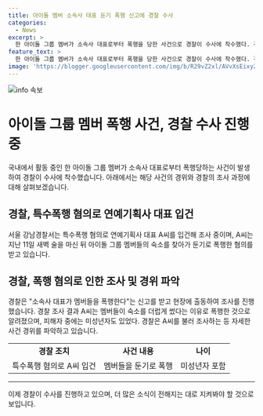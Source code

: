 ```yaml
---
title: 아이돌 멤버 소속사 대표 둔기 폭행 신고에 경찰 수사
categories:
  - News
excerpt: >
  한 아이돌 그룹 멤버가 소속사 대표로부터 폭행을 당한 사건으로 경찰이 수사에 착수했다. 경찰에 따르면 특수폭행 혐의로 연예기획사 대표 A씨를 입건해 조사 중이며, A씨는 술을 마신 후 멤버들을 둔기로 폭행한 혐의를 받는다. 피해자 중에는 미성년자도 있었으며, 경찰은 A씨를 조사하는 등 자세한 경위를 파악 중이다. 클릭해서 전문 기사를 읽어보세요!
feature_text: >
  한 아이돌 그룹 멤버가 소속사 대표로부터 폭행을 당한 사건으로 경찰이 수사에 착수했다. 경찰에 따르면 특수폭행 혐의로 연예기획사 대표 A씨를 입건해 조사 중이며, A씨는 술을 마신 후 멤버들을 둔기로 폭행한 혐의를 받는다. 피해자 중에는 미성년자도 있었으며, 경찰은 A씨를 조사하는 등 자세한 경위를 파악 중이다. 클릭해서 전문 기사를 읽어보세요!
image: 'https://blogger.googleusercontent.com/img/b/R29vZ2xl/AVvXsEixyZcFfHzMRdzZMjFBmAUKJYCLCGyLL1o632UiGVXcaFdKo_bkvkuCioo0uUKlGfBVcT3P84aROyZIXSBEx3Aw5nCQ3pTgDom1WDC4m8eifvWiAmWEEVb4x6G_l8C0QH225ldMjyaFvpxGEBGNO37VmDTDMHGhJPq73UglMfDca1-0aw/s1600/blogspot.png'
---
```


<p><img src="https://blogger.googleusercontent.com/img/b/R29vZ2xl/AVvXsEixyZcFfHzMRdzZMjFBmAUKJYCLCGyLL1o632UiGVXcaFdKo_bkvkuCioo0uUKlGfBVcT3P84aROyZIXSBEx3Aw5nCQ3pTgDom1WDC4m8eifvWiAmWEEVb4x6G_l8C0QH225ldMjyaFvpxGEBGNO37VmDTDMHGhJPq73UglMfDca1-0aw/s1600/blogspot.png" alt="info 속보" /></p>

<h1>아이돌 그룹 멤버 폭행 사건, 경찰 수사 진행 중</h1>

<p data-ke-size="size16">국내에서 활동 중인 한 아이돌 그룹 멤버가 소속사 대표로부터 폭행당하는 사건이 발생하여 경찰이 수사에 착수했습니다. 아래에서는 해당 사건의 경위와 경찰의 조사 과정에 대해 살펴보겠습니다.</p>

<h2 data-ke-size="size26">경찰, 특수폭행 혐의로 연예기획사 대표 입건</h2>

<p data-ke-size="size16">서울 강남경찰서는 특수폭행 혐의로 연예기획사 대표 A씨를 입건해 조사 중이며, A씨는 지난 11일 새벽 술을 마신 뒤 아이돌 그룹 멤버들의 숙소를 찾아가 둔기로 폭행한 혐의를 받고 있습니다.</p>

<h2 data-ke-size="size26">경찰, 폭행 혐의로 인한 조사 및 경위 파악</h2>

<p data-ke-size="size16">경찰은 "소속사 대표가 멤버들을 폭행한다"는 신고를 받고 현장에 출동하여 조사를 진행했습니다. 경찰 조사 결과 A씨는 멤버들이 숙소를 더럽게 썼다는 이유로 폭행한 것으로 알려졌으며, 피해자 중에는 미성년자도 있었다. 경찰은 A씨를 불러 조사하는 등 자세한 사건 경위를 파악하고 있습니다.</p>

<table>
    <tbody>
        <tr>
            <td style="text-align: center; height: 17px;"><b>경찰 조치</b></td>
            <td style="text-align: center; height: 17px;"><b>사건 내용</b></td>
            <td style="text-align: center; height: 17px;"><b>나이</b></td>
        </tr>
        <tr>
            <td style="text-align: center; height: 17px;">특수폭행 혐의로 A씨 입건</td>
            <td style="text-align: center; height: 17px;">멤버들을 둔기로 폭행</td>
            <td style="text-align: center; height: 17px;">미성년자 포함</td>
        </tr>
    </tbody>
</table>

<hr>

<p data-ke-size="size16"></p>

<p>이제 경찰이 수사를 진행하고 있으며, 더 많은 소식이 전해지는 대로 지켜봐야 할 것으로 보입니다.</p>

